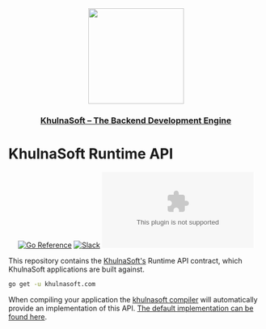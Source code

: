 <div align="center">
  <a href="https://khulnasoft.com" alt="khulnasoft"><img width="189px" src="https://khulnasoft.com/assets/img/logo.svg"></a>
  <h3><a href="https://khulnasoft.com">KhulnaSoft – The Backend Development Engine</a></h3>
</div>

# KhulnaSoft Runtime API

<div align="center">

[![Go Reference](https://pkg.go.dev/badge/khulnasoft.com.svg)](https://pkg.go.dev/khulnasoft.com) [![Slack](https://img.shields.io/badge/chat-on%20slack-blue?style=flat-square&logo=slack)](https://khulnasoft.com/slack) ![MPL-2 License](https://img.shields.io/github/license/khulnasoft/khulnasoft.com?style=flat-square)

</div>

This repository contains the [KhulnaSoft's](https://khulnasoft.com) Runtime API contract, which KhulnaSoft applications are built against.

```bash
go get -u khulnasoft.com
```

When compiling your application the [khulnasoft compiler](https://github.com/khulnasoft/khulnasoft) will automatically provide an
implementation of this API. [The default implementation can be found here](https://github.com/khulnasoft/khulnasoft/tree/main/runtime).
